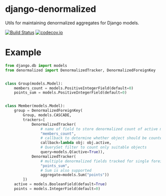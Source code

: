 # django-denormalized
Utils for maintaining denormalized aggregates for Django models.

[![Build Status](https://travis-ci.org/just-work/django-denormalized.svg?branch=master)](https://travis-ci.org/just-work/django-denormalized)
[![codecov.io](http://codecov.io/github/just-work/django-denormalized.svg?branch=master)](http://codecov.io/github/just-work/django-denormalized?branch=master)
# Example

```python
from django.db import models
from denormalized import DenormalizedTracker, DenormalizedForeignKey


class Group(models.Model):
    members_count = models.PositiveIntegerField(default=0)
    points_sum = models.PositiveIntegerField(default=0)


class Member(models.Model):
    group = DenormalizedForeignKey(
        Group, models.CASCADE,
        trackers=[
            DenormalizedTracker(
                # name of field to store denormalized count of active members
                "members_count",                    
                # callback to determine whether object should be counted or not
                callback=lambda obj: obj.active,
                # QuerySet filter to count only suitable objects
                query=models.Q(active=True)),
            DenormalizedTracker(
                # multiple denormalized fields tracked for single foreign key
                "points_sum",
                # Sum is also supported
                aggregate=models.Sum("points"))
        ])
    active = models.BooleanField(default=True)
    points = models.IntegerField(default=0)

```
